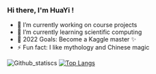 ### Hi there, I'm HuaYi !

- 🔭 I’m currently working on course projects
- 🌱 I’m currently learning scientific computing
- 🥅 2022 Goals: Become a Kaggle master ✨
- ⚡ Fun fact: I like mythology and Chinese magic

![Github_statiscs](https://github-readme-stats.vercel.app/api?username=0ce38a2b&count_private=true&show_icons=true&theme=buefy)
[![Top Langs](https://github-readme-stats.vercel.app/api/top-langs/?username=0ce38a2b&theme=buefy)](https://github.com/0ce38a2b/github-readme-stats) 
